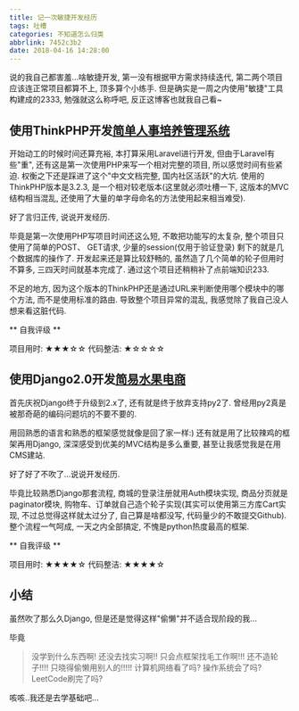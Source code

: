 ```yaml
---
title: 记一次敏捷开发经历
tags: 吐槽
categories: 不知道怎么归类
abbrlink: 7452c3b2
date: 2018-04-16 14:28:00
---
```


说的我自己都害羞...啥敏捷开发, 第一没有根据甲方需求持续迭代, 第二两个项目应该连正常项目都算不上, 顶多算个小练手. 但是确实是一周之内使用"敏捷"工具构建成的2333, 勉强就这么称呼吧, 反正这博客也就我自己看~

## 使用ThinkPHP开发[简单人事培养管理系统](https://github.com/EwdAger/sample-training-system)

开始动工的时候时间还算充裕, 本打算采用Laravel进行开发, 但由于Laravel有些"重", 还有这是第一次使用PHP来写一个相对完整的项目, 所以感觉时间有些紧迫. 权衡之下还是踩进了这个"中文文档完整, 国内社区活跃"的大坑. 使用的ThinkPHP版本是3.2.3, 是一个相对较老版本(这里就必须吐槽一下, 这版本的MVC结构相当混乱, 还使用了大量的单字母命名的方法使用起来相当难受). 

好了言归正传, 说说开发经历. 

毕竟是第一次使用PHP写项目时间还这么短, 不敢把功能写的太复杂, 整个项目只使用了简单的POST、 GET请求, 少量的session(仅用于验证登录) 剩下的就是几个数据库的操作了. 开发起来还是算比较舒畅的, 虽然造了几个简单的轮子但用时不算多, 三四天时间就基本完成了. 通过这个项目还稍稍补了点前端知识233.

不足的地方, 因为这个版本的ThinkPHP还是通过URL来判断使用哪个模块中的哪个方法, 而不是使用标准的路由. 导致整个项目异常的混乱, 我感觉除了我自己没人想来看这脏代码. 

** 自我评级 **

项目用时: ★★★☆☆
代码整洁: ★☆☆☆☆

## 使用Django2.0开发[简易水果电商](https://github.com/EwdAger/fruit-eshop)

首先庆祝Django终于升级到2.x了, 还有就是终于放弃支持py2了. 曾经用py2真是被那奇葩的编码问题坑的不要不要的. 

用回熟悉的语言和熟悉的框架感觉就像是回了家一样:) 还有就是用了比较辣鸡的框架再用Django, 深深感受到优美的MVC结构是多么重要, 甚至让我感觉我是在用CMS建站. 

好了好了不吹了...说说开发经历.

毕竟比较熟悉Django那套流程, 商城的登录注册就用Auth模块实现, 商品分页就是paginator模块, 购物车、订单就自己造个轮子实现(其实可以使用第三方库Cart实现, 不过总觉得这样就太过分了, 自己算是啥都没写, 代码量少的不敢提交Github). 整个流程一气呵成, 一天之内全部搞定, 不愧是python热度最高的框架. 

** 自我评级 **

项目用时: ★★★★☆
代码整洁: ★★★★☆

## 小结

虽然吹了那么久Django, 但是还是觉得这样"偷懒"并不适合现阶段的我...

毕竟

> 没学到什么东西啊!
> 还没去找实习啊!!
> 只会点框架找毛工作啊!!!
> 还不造轮子!!!!
> 只晓得偷懒用别人的!!!!!
> 计算机网络看了吗? 操作系统会了吗? LeetCode刷完了吗? 

咳咳..我还是去学基础吧...